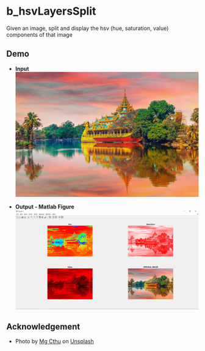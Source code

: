 # b_hsvLayersSplit
Given an image, split and display the hsv (hue, saturation, value) components of that image

## Demo
* **Input** <br/>
![Input](/b_hsvLayersSplit/images/input.jpg)

* **Output - Matlab Figure** <br/>
![Output Matlab Figure](/b_hsvLayersSplit/images/output_figure.JPG)

## Acknowledgement
* <span>Photo by <a href="https://unsplash.com/@mgcthu?utm_source=unsplash&amp;utm_medium=referral&amp;utm_content=creditCopyText">Mg Cthu</a> on <a href="/s/photos/scenic?utm_source=unsplash&amp;utm_medium=referral&amp;utm_content=creditCopyText">Unsplash</a></span>
